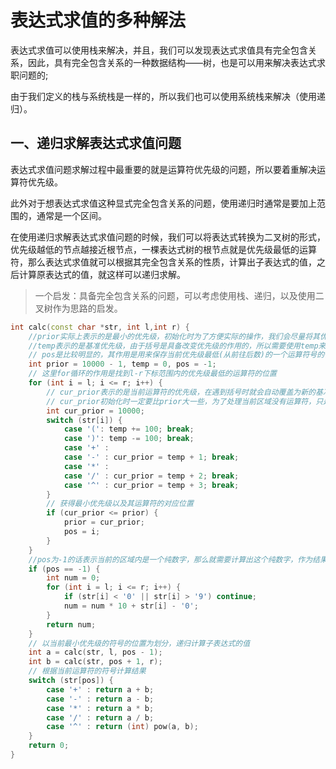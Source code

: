 # 表达式求值的多种解法

表达式求值可以使用栈来解决，并且，我们可以发现表达式求值具有完全包含关系，因此，具有完全包含关系的一种数据结构——树，也是可以用来解决表达式求职问题的;

由于我们定义的栈与系统栈是一样的，所以我们也可以使用系统栈来解决（使用递归）。

## 一、递归求解表达式求值问题

表达式求值问题求解过程中最重要的就是运算符优先级的问题，所以要着重解决运算符优先级。

此外对于想表达式求值这种显式完全包含关系的问题，使用递归时通常是要加上范围的，通常是一个区间。

在使用递归求解表达式求值问题的时候，我们可以将表达式转换为二叉树的形式，优先级越低的节点越接近根节点，一棵表达式树的根节点就是优先级最低的运算符，那么表达式求值就可以根据其完全包含关系的性质，计算出子表达式的值，之后计算原表达式的值，就这样可以递归求解。

> 一个启发：具备完全包含关系的问题，可以考虑使用栈、递归，以及使用二叉树作为思路的启发。

```c++
int calc(const char *str, int l,int r) {
    //prior实际上表示的是最小的优先级，初始化时为了方便实际的操作，我们会尽量将其优先级设置高一些
    //temp表示的是基准优先级，由于括号是具备改变优先级的作用的，所以需要使用temp来处理遇到括号时括号内部的运算符的优先级，这些优先级以括号的基准优先级为基础，遇到左括号+100,遇到右括号-100,这样可以较好地区分括号内与括号外
    // pos是比较明显的，其作用是用来保存当前优先级最低(从前往后数)的一个运算符号的位置
    int prior = 10000 - 1, temp = 0, pos = -1;
    // 这里for循环的作用是找到l-r下标范围内的优先级最低的运算符的位置
    for (int i = l; i <= r; i++) {
        // cur_prior表示的是当前运算符的优先级，在遇到括号时就会自动覆盖为新的基准优先级，之后再还原，遇到其他运算符号，则计算出这个运算符号在当前基准优先级下的优先级，并且更新当前优先级
        // cur_prior初始化时一定要比prior大一些，为了处理当前区域没有运算符，只是一个纯数字的情况
        int cur_prior = 10000;
        switch (str[i]) {
            case '(': temp += 100; break;
            case ')': temp -= 100; break;
            case '+' : 
            case '-' : cur_prior = temp + 1; break;
            case '*' : 
            case '/' : cur_prior = temp + 2; break;
            case '^' : cur_prior = temp + 3; break;
        }
        // 获得最小优先级以及其运算符的对应位置
        if (cur_prior <= prior) {
            prior = cur_prior;
            pos = i;
        }
    }
    //pos为-1的话表示当前的区域内是一个纯数字，那么就需要计算出这个纯数字，作为结果直接返回
    if (pos == -1) {
        int num = 0;
        for (int i = l; i <= r; i++) {
            if (str[i] < '0' || str[i] > '9') continue; 
            num = num * 10 + str[i] - '0';
        }
        return num;
    }
    // 以当前最小优先级的符号的位置为划分，递归计算子表达式的值
    int a = calc(str, l, pos - 1);
    int b = calc(str, pos + 1, r);
    // 根据当前运算符的符号计算结果
    switch (str[pos]) {
        case '+' : return a + b;
        case '-' : return a - b;
        case '*' : return a * b;
        case '/' : return a / b;
        case '^' : return (int) pow(a, b);
    }
    return 0;
}
```

